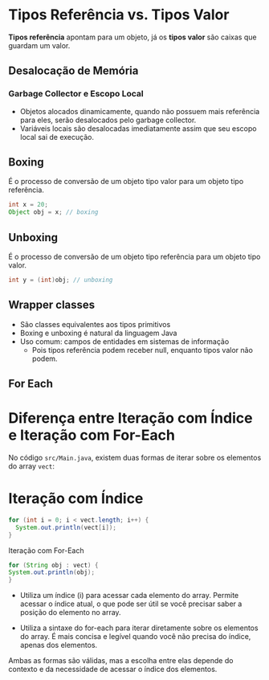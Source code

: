 # Tipos Referência vs. Tipos Valor

**Tipos referência** apontam para um objeto, já os **tipos valor** são caixas que guardam um valor.

## Desalocação de Memória

### Garbage Collector e Escopo Local

- Objetos alocados dinamicamente, quando não possuem mais referência para eles, serão desalocados pelo garbage collector.
- Variáveis locais são desalocadas imediatamente assim que seu escopo local sai de execução.

## Boxing

É o processo de conversão de um objeto tipo valor para um objeto tipo referência.

```java
int x = 20;
Object obj = x; // boxing
```
## Unboxing
É o processo de conversão de um objeto tipo referência para um objeto tipo valor.
```java
int y = (int)obj; // unboxing
```
## Wrapper classes
 - São classes equivalentes aos tipos primitivos
 - Boxing e unboxing é natural da linguagem Java
 - Uso comum: campos de entidades em sistemas de informação
     - Pois tipos referência podem receber null, enquanto tipos valor não podem.

## For Each
# Diferença entre Iteração com Índice e Iteração com For-Each

No código `src/Main.java`, existem duas formas de iterar sobre os elementos do array `vect`:

# Iteração com Índice
```java
for (int i = 0; i < vect.length; i++) {
  System.out.println(vect[i]);
}
```

Iteração com For-Each
```java
for (String obj : vect) {
System.out.println(obj);
}
```
 - Utiliza um índice (i) para acessar cada elemento do array.
Permite acessar o índice atual, o que pode ser útil se você precisar saber a posição do elemento no array.

 - Utiliza a sintaxe do for-each para iterar diretamente sobre os elementos do array.
É mais concisa e legível quando você não precisa do índice, apenas dos elementos.

Ambas as formas são válidas, mas a escolha entre elas depende do contexto e da necessidade de acessar o índice dos elementos.